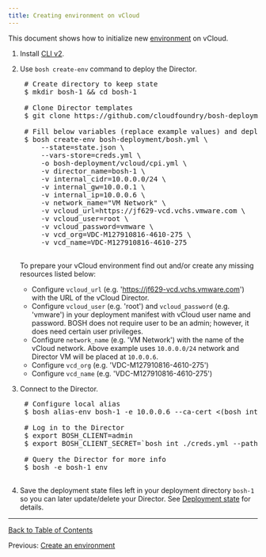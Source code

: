 ```yaml
---
title: Creating environment on vCloud
---
```


This document shows how to initialize new [environment](terminology.html#environment) on vCloud.

1. Install [CLI v2](./cli-v2.html).

1. Use `bosh create-env` command to deploy the Director.

    <pre class='terminal'>
    # Create directory to keep state
    $ mkdir bosh-1 && cd bosh-1

    # Clone Director templates
    $ git clone https://github.com/cloudfoundry/bosh-deployment

    # Fill below variables (replace example values) and deploy the Director
    $ bosh create-env bosh-deployment/bosh.yml \
        --state=state.json \
        --vars-store=creds.yml \
        -o bosh-deployment/vcloud/cpi.yml \
        -v director_name=bosh-1 \
        -v internal_cidr=10.0.0.0/24 \
        -v internal_gw=10.0.0.1 \
        -v internal_ip=10.0.0.6 \
        -v network_name="VM Network" \
        -v vcloud_url=https://jf629-vcd.vchs.vmware.com \
        -v vcloud_user=root \
        -v vcloud_password=vmware \
        -v vcd_org=VDC-M127910816-4610-275 \
        -v vcd_name=VDC-M127910816-4610-275
    </pre>

    To prepare your vCloud environment find out and/or create any missing resources listed below:
    - Configure `vcloud_url` (e.g. 'https://jf629-vcd.vchs.vmware.com') with the URL of the vCloud Director.
    - Configure `vcloud_user` (e.g. 'root') and `vcloud_password` (e.g. 'vmware') in your deployment manifest with vCloud user name and password. BOSH does not require user to be an admin; however, it does need certain user privileges.
    - Configure `network_name` (e.g. 'VM Network') with the name of the vCloud network. Above example uses `10.0.0.0/24` network and Director VM will be placed at `10.0.0.6`.
    - Configure `vcd_org` (e.g. 'VDC-M127910816-4610-275')
    - Configure `vcd_name` (e.g. 'VDC-M127910816-4610-275')

1. Connect to the Director.

    <pre class="terminal">
    # Configure local alias
    $ bosh alias-env bosh-1 -e 10.0.0.6 --ca-cert <(bosh int ./creds.yml --path /director_ssl/ca)

    # Log in to the Director
    $ export BOSH_CLIENT=admin
    $ export BOSH_CLIENT_SECRET=`bosh int ./creds.yml --path /admin_password`

    # Query the Director for more info
    $ bosh -e bosh-1 env
    </pre>

1. Save the deployment state files left in your deployment directory `bosh-1` so you can later update/delete your Director. See [Deployment state](cli-envs.html#deployment-state) for details.

---
[Back to Table of Contents](index.html#install)

Previous: [Create an environment](init.html)
